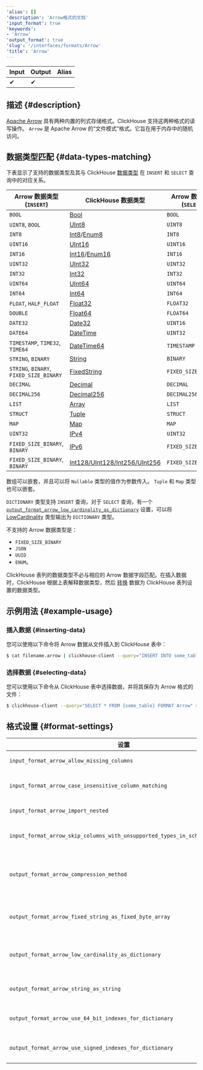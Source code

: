 ```yaml
---
'alias': []
'description': 'Arrow格式的文档'
'input_format': true
'keywords':
- 'Arrow'
'output_format': true
'slug': '/interfaces/formats/Arrow'
'title': 'Arrow'
---
```




| Input | Output | Alias |
|-------|--------|-------|
| ✔     | ✔      |       |

## 描述 {#description}

[Apache Arrow](https://arrow.apache.org/) 具有两种内置的列式存储格式。ClickHouse 支持这两种格式的读写操作。
`Arrow` 是 Apache Arrow 的“文件模式”格式。它旨在用于内存中的随机访问。

## 数据类型匹配 {#data-types-matching}

下表显示了支持的数据类型及其与 ClickHouse [数据类型](/sql-reference/data-types/index.md) 在 `INSERT` 和 `SELECT` 查询中的对应关系。

| Arrow 数据类型 (`INSERT`)                      | ClickHouse 数据类型                                                                                     | Arrow 数据类型 (`SELECT`) |
|-----------------------------------------------|------------------------------------------------------------------------------------------------------|----------------------------|
| `BOOL`                                        | [Bool](/sql-reference/data-types/boolean.md)                                                       | `BOOL`                     |
| `UINT8`, `BOOL`                               | [UInt8](/sql-reference/data-types/int-uint.md)                                                     | `UINT8`                    |
| `INT8`                                        | [Int8](/sql-reference/data-types/int-uint.md)/[Enum8](/sql-reference/data-types/enum.md)   | `INT8`                     |
| `UINT16`                                      | [UInt16](/sql-reference/data-types/int-uint.md)                                                    | `UINT16`                   |
| `INT16`                                       | [Int16](/sql-reference/data-types/int-uint.md)/[Enum16](/sql-reference/data-types/enum.md) | `INT16`                    |
| `UINT32`                                      | [UInt32](/sql-reference/data-types/int-uint.md)                                                    | `UINT32`                   |
| `INT32`                                       | [Int32](/sql-reference/data-types/int-uint.md)                                                     | `INT32`                    |
| `UINT64`                                      | [UInt64](/sql-reference/data-types/int-uint.md)                                                    | `UINT64`                   |
| `INT64`                                       | [Int64](/sql-reference/data-types/int-uint.md)                                                     | `INT64`                    |
| `FLOAT`, `HALF_FLOAT`                         | [Float32](/sql-reference/data-types/float.md)                                                      | `FLOAT32`                  |
| `DOUBLE`                                      | [Float64](/sql-reference/data-types/float.md)                                                      | `FLOAT64`                  |
| `DATE32`                                      | [Date32](/sql-reference/data-types/date32.md)                                                      | `UINT16`                   |
| `DATE64`                                      | [DateTime](/sql-reference/data-types/datetime.md)                                                  | `UINT32`                   |
| `TIMESTAMP`, `TIME32`, `TIME64`               | [DateTime64](/sql-reference/data-types/datetime64.md)                                              | `TIMESTAMP`                |
| `STRING`, `BINARY`                            | [String](/sql-reference/data-types/string.md)                                                      | `BINARY`                   |
| `STRING`, `BINARY`, `FIXED_SIZE_BINARY`       | [FixedString](/sql-reference/data-types/fixedstring.md)                                            | `FIXED_SIZE_BINARY`        |
| `DECIMAL`                                     | [Decimal](/sql-reference/data-types/decimal.md)                                                    | `DECIMAL`                  |
| `DECIMAL256`                                  | [Decimal256](/sql-reference/data-types/decimal.md)                                                 | `DECIMAL256`               |
| `LIST`                                        | [Array](/sql-reference/data-types/array.md)                                                        | `LIST`                     |
| `STRUCT`                                      | [Tuple](/sql-reference/data-types/tuple.md)                                                        | `STRUCT`                   |
| `MAP`                                         | [Map](/sql-reference/data-types/map.md)                                                            | `MAP`                      |
| `UINT32`                                      | [IPv4](/sql-reference/data-types/ipv4.md)                                                          | `UINT32`                   |
| `FIXED_SIZE_BINARY`, `BINARY`                 | [IPv6](/sql-reference/data-types/ipv6.md)                                                          | `FIXED_SIZE_BINARY`        |
| `FIXED_SIZE_BINARY`, `BINARY`                 | [Int128/UInt128/Int256/UInt256](/sql-reference/data-types/int-uint.md)                             | `FIXED_SIZE_BINARY`        |

数组可以嵌套，并且可以将 `Nullable` 类型的值作为参数传入。 `Tuple` 和 `Map` 类型也可以嵌套。

`DICTIONARY` 类型支持 `INSERT` 查询，对于 `SELECT` 查询，有一个 [`output_format_arrow_low_cardinality_as_dictionary`](/operations/settings/formats#output_format_arrow_low_cardinality_as_dictionary) 设置，可以将 [LowCardinality](/sql-reference/data-types/lowcardinality.md) 类型输出为 `DICTIONARY` 类型。

不支持的 Arrow 数据类型是：
- `FIXED_SIZE_BINARY`
- `JSON`
- `UUID`
- `ENUM`。

ClickHouse 表列的数据类型不必与相应的 Arrow 数据字段匹配。在插入数据时，ClickHouse 根据上表解释数据类型，然后 [转换](/sql-reference/functions/type-conversion-functions#cast) 数据为 ClickHouse 表列设置的数据类型。

## 示例用法 {#example-usage}

### 插入数据 {#inserting-data}

您可以使用以下命令将 Arrow 数据从文件插入到 ClickHouse 表中：

```bash
$ cat filename.arrow | clickhouse-client --query="INSERT INTO some_table FORMAT Arrow"
```

### 选择数据 {#selecting-data}

您可以使用以下命令从 ClickHouse 表中选择数据，并将其保存为 Arrow 格式的文件：

```bash
$ clickhouse-client --query="SELECT * FROM {some_table} FORMAT Arrow" > {filename.arrow}
```

## 格式设置 {#format-settings}

| 设置                                                                                                                       | 描述                                                                                                    | 默认值         |
|--------------------------------------------------------------------------------------------------------------------------|---------------------------------------------------------------------------------------------------------|--------------|
| `input_format_arrow_allow_missing_columns`                                                                               | 允许在读取 Arrow 输入格式时缺少列                                                                     | `1`          |
| `input_format_arrow_case_insensitive_column_matching`                                                                    | 在匹配 Arrow 列与 ClickHouse 列时忽略大小写                                                             | `0`          |
| `input_format_arrow_import_nested`                                                                                       | 过时设置，不执行任何操作                                                                                | `0`          |
| `input_format_arrow_skip_columns_with_unsupported_types_in_schema_inference`                                             | 在格式 Arrow 的模式推断过程中跳过具有不支持类型的列                                                   | `0`          |
| `output_format_arrow_compression_method`                                                                                 | Arrow 输出格式的压缩方法。支持的编解码器：lz4_frame、zstd、none（未压缩）                     | `lz4_frame`  |
| `output_format_arrow_fixed_string_as_fixed_byte_array`                                                                   | 对于 FixedString 列，使用 Arrow FIXED_SIZE_BINARY 类型而非 Binary                                         | `1`          |
| `output_format_arrow_low_cardinality_as_dictionary`                                                                      | 启用将 LowCardinality 类型作为字典 Arrow 类型的输出                                                    | `0`          |
| `output_format_arrow_string_as_string`                                                                                   | 对于 String 列使用 Arrow String 类型而非 Binary                                                         | `1`          |
| `output_format_arrow_use_64_bit_indexes_for_dictionary`                                                                  | 在 Arrow 格式中始终使用 64 位整数作为字典索引                                                           | `0`          |
| `output_format_arrow_use_signed_indexes_for_dictionary`                                                                  | 在 Arrow 格式中为字典索引使用带符号整数                                                                 | `1`          |
